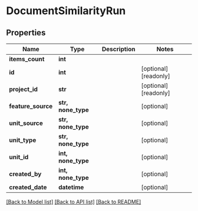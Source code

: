 # DocumentSimilarityRun


## Properties
Name | Type | Description | Notes
------------ | ------------- | ------------- | -------------
**items_count** | **int** |  | 
**id** | **int** |  | [optional] [readonly] 
**project_id** | **str** |  | [optional] [readonly] 
**feature_source** | **str, none_type** |  | [optional] 
**unit_source** | **str, none_type** |  | [optional] 
**unit_type** | **str, none_type** |  | [optional] 
**unit_id** | **int, none_type** |  | [optional] 
**created_by** | **int, none_type** |  | [optional] 
**created_date** | **datetime** |  | [optional] 

[[Back to Model list]](../README.md#documentation-for-models) [[Back to API list]](../README.md#documentation-for-api-endpoints) [[Back to README]](../README.md)


